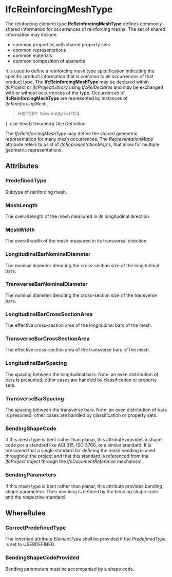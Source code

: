# IfcReinforcingMeshType

The reinforcing element type **IfcReinforcingMeshType** defines commonly shared information for occurrences of reinforcing meshs. The set of shared information may include:

* common properties with shared property sets
* common representations
* common materials
* common composition of elements

It is used to define a reinforcing mesh type specification indicating the specific product information that is common to all occurrences of that product type. The **IfcReinforcingMeshType** may be declared within _IfcProject_ or _IfcProjectLibrary_ using _IfcRelDeclares_ and may be exchanged with or without occurrences of the type. Occurrences of **IfcReinforcingMeshType** are represented by instances of _IfcReinforcingMesh_.

> HISTORY&nbsp; New entity in IFC4.

{ .use-head}
Geometry Use Definition

The _IfcReinforcingMeshType_ may define the shared geometric representation for many mesh occurrences. The _RepresentationMaps_ attribute refers to a list of _IfcRepresentationMap_'s, that allow for multiple geometric representations.

## Attributes

### PredefinedType
Subtype of reinforcing mesh.

### MeshLength
The overall length of the mesh measured in its longitudinal direction.

### MeshWidth
The overall width of the mesh measured in its transversal direction.

### LongitudinalBarNominalDiameter
The nominal diameter denoting the cross-section size of the longitudinal bars.

### TransverseBarNominalDiameter
The nominal diameter denoting the cross-section size of the transverse bars.

### LongitudinalBarCrossSectionArea
The effective cross-section area of the longitudinal bars of the mesh.

### TransverseBarCrossSectionArea
The effective cross-section area of the transverse bars of the mesh.

### LongitudinalBarSpacing
The spacing between the longitudinal bars.  Note: an even distribution of bars is presumed; other cases are handled by classification or property sets.

### TransverseBarSpacing
The spacing between the transverse bars.  Note: an even distribution of bars is presumed; other cases are handled by classification or property sets.

### BendingShapeCode
If this mesh type is bent rather than planar, this attribute provides a shape code per a standard like ACI 315, ISO 3766, or a similar standard.  It is presumed that a single standard for defining the mesh bending is used throughout the project and that this standard is referenced from the _IfcProject_ object through the _IfcDocumentReference_ mechanism.

### BendingParameters
If this mesh type is bent rather than planar, this attribute provides bending shape parameters. Their meaning is defined by the bending shape code and the respective standard.

## WhereRules

### CorrectPredefinedType
The inherited attribute _ElementType_ shall be provided if the _PredefinedType_ is set to USERDEFINED.

### BendingShapeCodeProvided
Bending parameters must be accompanied by a shape code.
